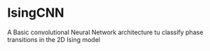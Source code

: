 # IsingCNN
 A Basic convolutional Neural Network architecture tu classify phase transitions in the 2D Ising model
